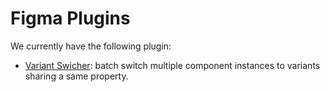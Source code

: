# Figma Plugins

We currently have the following plugin:

-   [Variant Swicher](./variant-switcher/README.md): batch switch multiple component instances to variants sharing a same property.
